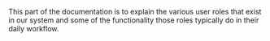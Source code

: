 This part of the documentation is to explain the various user roles that exist in our system and some of the functionality those roles typically do in their daily workflow.